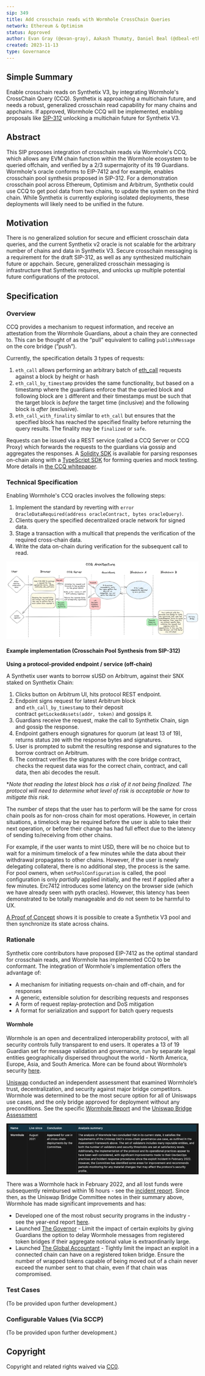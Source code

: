 ```yaml
---
sip: 349
title: Add crosschain reads with Wormhole CrossChain Queries
network: Ethereum & Optimism
status: Approved
author: Evan Gray (@evan-gray), Aakash Thumaty, Daniel Beal (@dbeal-eth), Cavalier (@cavalier_eth)
created: 2023-11-13
type: Governance
---
```


## Simple Summary
<!--Provide a simplified and layman-accessible explanation of the SIP.-->

Enable crosschain reads on Synthetix V3, by integrating Wormhole's CrossChain Query (CCQ). Synthetix is approaching a multichain future, and needs a robust, generalized crosschain read capability for many chains and appchains. If approved, Wormhole CCQ will be implemented, enabling proposals like [SIP-312](https://sips.synthetix.io/sips/sip-312/) unlocking a multichain future for Synthetix V3.

## Abstract
<!--A short description of the issue being addressed.-->

This SIP proposes integration of crosschain reads via Wormhole's CCQ, which allows any EVM chain function within the Wormhole ecosystem to be queried offchain, and verified by a 2/3 supermajority of its 19 Guardians. Wormhole's oracle conforms to EIP-7412 and for example, enables crosschain pool synthesis proposed in SIP-312. For a demonstration crosschain pool across Ethereum, Optimism and Arbitrum, Synthetix could use CCQ to get pool data from two chains, to update the system on the third chain. While Synthetix is currently exploring isolated deployments, these deployments will likely need to be unified in the future.

## Motivation
<!--This is the problem statement. This is the *why* of the SIP. It should clearly explain *why* the current state of the protocol is inadequate.  It is critical that you explain *why* the change is needed, if the SIP proposes changing how something is calculated, you must address *why* the current calculation is inaccurate or wrong. This is not the place to describe how the SIP will address the issue!-->

There is no generalized solution for secure and efficient crosschain data queries, and the current Synthetix v2 oracle is not scalable for the arbitrary number of chains and data in Synthetix V3. Secure crosschain messaging is a requirement for the draft SIP-312, as well as any synthesized multichain future or appchain. Secure, generalized crosschain messaging is infrastructure that Synthetix requires, and unlocks up multiple potential future configurations of the protocol.

## Specification
<!--Describe the syntax and semantics of any new feature.-->
### Overview
<!--This is a high level overview of *how* the SIP will solve the problem. The overview should clearly describe how the new feature will be implemented.-->
CCQ provides a mechanism to request information, and receive an attestation from the Wormhole Guardians, about a chain they are connected to. This can be thought of as the “pull” equivalent to calling `publishMessage` on the core bridge (”push”).

Currently, the specification details 3 types of requests:

1. `eth_call` allows performing an arbitrary batch of [eth_call](https://ethereum.org/en/developers/docs/apis/json-rpc/#eth_call) requests against a block by height or hash
2. `eth_call_by_timestamp` provides the same functionality, but based on a timestamp where the guardians enforce that the queried block and following block are `1` different and their timestamps must be such that the target block is *before* the target time (inclusive) and the following block is *after* (exclusive).
3. `eth_call_with_finality` similar to `eth_call` but ensures that the specified block has reached the specified finality before returning the query results. The finality may be `finalized` or `safe`.

Requests can be issued via a REST service (called a CCQ Server or CCQ Proxy) which forwards the requests to the guardians via gossip and aggregates the responses. A [Solidity SDK](https://github.com/wormhole-foundation/wormhole/blob/main/ethereum/contracts/query/QueryResponse.sol) is available for parsing responses on-chain along with a [TypeScript SDK](https://www.npmjs.com/package/@wormhole-foundation/wormhole-query-sdk) for forming queries and mock testing. More details in [the CCQ whitepaper](https://github.com/wormhole-foundation/wormhole/blob/main/whitepapers/0013_ccq.md).

### Technical Specification
<!--The technical specification should outline the public API of the changes proposed. That is, changes to any of the interfaces Synthetix currently exposes or the creations of new ones.-->
Enabling Wormhole's CCQ oracles involves the following steps:

1. Implement the standard by reverting with `error OracleDataRequired(address oracleContract, bytes oracleQuery)`.
2. Clients query the specified decentralized oracle network for signed data.
3. Stage a transaction with a multicall that prepends the verification of the required cross-chain data.
4. Write the data on-chain during verification for the subsequent call to read.

![CCQ Arch with req.png](assets/sip-349/CCQ-arch.png)

#### Example implementation (Crosschain Pool Synthesis from SIP-312)

**Using a protocol-provided endpoint / service (off-chain)**

A Synthetix user wants to borrow sUSD on Arbitrum, against their SNX staked on Synthetix Chain:

1. Clicks button on Arbitrum UI, hits protocol REST endpoint.
2. Endpoint signs request for latest Arbitrum block and `eth_call_by_timestamp` to their deposit contract `getLockedAssets(addr, token)` and gossips it.
3. Guardians receive the request, make the call to Synthetix Chain, sign and gossip the response.
4. Endpoint gathers enough signatures for quorum (at least 13 of 19), returns status `200` with the response bytes and signatures.
5. User is prompted to submit the resulting response and signatures to the borrow contract on Arbitrum.
6. The contract verifies the signatures with the core bridge contract, checks the request data was for the correct chain, contract, and call data, then abi decodes the result.

**Note that reading the latest block has a risk of it not being finalized. The protocol will need to determine what level of risk is acceptable or how to mitigate this risk.*

The number of steps that the user has to perform will be the same for cross chain pools as for non-cross chain for most operations. However, in certain situations, a timelock may be required before the user is able to take their next operation, or before their change has had full effect due to the latency of sending to/receiving from other chains. 

For example, if the user wants to mint USD, there will be no choice but to wait for a minimum timelock of a few minutes while the data about their withdrawal propagates to other chains. However, if the user is newly delegating collateral, there is no additional step, the process is the same. For pool owners, when `setPoolConfiguration` is called, the pool configuration is only *partially* applied initially, and the rest if applied after a few minutes. Erc7412 introduces some latency on the browser side (which we have already seen with pyth oracles). However, this latency has been demonstrated to be totally manageable and do not seem to be harmful to UX.

[A Proof of Concept](https://github.com/Synthetixio/synthetix-v3/tree/xchain-pools) shows it is possible to create a Synthetix V3 pool and then synchronize its state across chains.

### Rationale
<!--Describe what motivated the design and why particular design decisions were made.-->

Synthetix core contributors have proposed EIP-7412 as the optimal standard for crosschain reads, and Wormhole has implemented CCQ to be conformant. The integration of Wormhole's implementation offers the advantage of:

- A mechanism for initiating requests on-chain and off-chain, and for responses
- A generic, extensible solution for describing requests and responses
- A form of request replay-protection and DoS mitigation
- A format for serialization and support for batch query requests

#### Wormhole

Wormhole is an open and decentralized interoperability protocol, with all security controls fully transparent to end users. It operates a 13 of 19 Guardian set for message validation and governance, run by separate legal entities geographically dispersed throughout the world - North America, Europe, Asia, and South America. More can be found about Wormhole’s security [here](https://github.com/wormhole-foundation/wormhole/blob/main/SECURITY.md). 

[Uniswap](https://www.notion.so/0c8477afadce425abac9c0bd175ca382?pvs=21) conducted an independent assessment that examined Wormhole’s trust, decentralization, and security against major bridge competitors. Wormhole was determined to be the most secure option for all of Uniswaps use cases, and the only bridge approved for deployment without any preconditions. See the specific [Wormhole Report](https://www.notion.so/dac583c6db1240c7b9d294afd7f18035?pvs=21) and the [Uniswap Bridge Assessment](https://www.notion.so/0c8477afadce425abac9c0bd175ca382?pvs=21)

![Uniswap-assesment.png](assets/sip-349/Uniswap-assesment.png)

There was a Wormhole hack in February 2022, and all lost funds were subsequently reimbursed within 16 hours - see the [incident report](https://wormholecrypto.medium.com/wormhole-incident-report-02-02-22-ad9b8f21eec6). Since then, as the Uniswap Bridge Committee notes in their summary above, Wormhole has made significant improvements and has:

- Developed one of the most robust security programs in the industry - see the year-end report [here](https://wormholecrypto.medium.com/wormhole-security-program-end-of-year-update-212116ecfb91).
- Launched [The Governor](https://github.com/wormhole-foundation/wormhole/blob/main/whitepapers/0007_governor.md) - Limit the impact of certain exploits by giving Guardians the option to delay Wormhole messages from registered token bridges if their aggregate notional value is extraordinarily large.
- Launched [The Global Accountant](https://github.com/wormhole-foundation/wormhole/blob/main/whitepapers/0011_accountant.md) - Tightly limit the impact an exploit in a connected chain can have on a registered token bridge. Ensure the number of wrapped tokens capable of being moved out of a chain never exceed the number sent to that chain, even if that chain was compromised.

### Test Cases
(To be provided upon further development.)

### Configurable Values (Via SCCP)
(To be provided upon further development.)

## Copyright
Copyright and related rights waived via [CC0](https://creativecommons.org/publicdomain/zero/1.0/).
